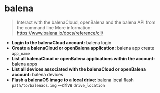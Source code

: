 # balena
> Interact with the balenaCloud, openBalena and the balena API from the command line
> More information: <https://www.balena.io/docs/reference/cli/>
- **Login to the balenaCloud account:**
balena login
- **Create a balenaCloud or openBalena application:**
balena app create `app_name`
- **List all balenaCloud or openBalena applications within the account:**
balena apps
- **List all devices associated with the balenaCloud or openBalena account:**
balena devices
- **Flash a balenaOS image to a local drive:**
balena local flash `path/to/balenaos.img` --drive `drive_location`

